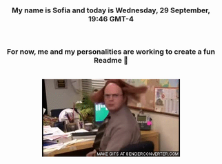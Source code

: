 


<div align="center">
<h3 >My name is Sofia and today is Wednesday, 29 September, 19:46 GMT-4</h3><br>
<h3 >For now, me and my personalities are working to create a fun Readme 👋
</h3><br>
<img src='img/dwight.gif' alt='working...'/>
</div>
